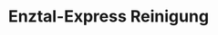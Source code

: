 ---
title: "Enztal-Express Reinigung"
url: /bad-wildbad/enztal-express-reinigung/
shop: Wäscherei
---
